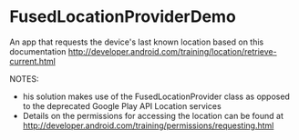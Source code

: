 # FusedLocationProviderDemo

An app that requests the device's last known location based on this
documentation http://developer.android.com/training/location/retrieve-current.html

NOTES:
* his solution makes use of the FusedLocationProvider class as opposed to the deprecated Google Play API Location services
* Details on the permissions for accessing the location can be found at
http://developer.android.com/training/permissions/requesting.html
